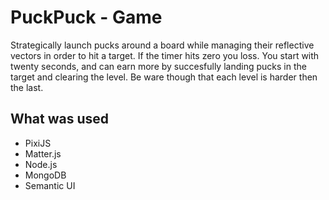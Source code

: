 # PuckPuck - Game

Strategically launch pucks around a board while managing their reflective vectors in order to hit a target. If the timer hits zero you loss. You start with twenty seconds, and can earn more by succesfully landing pucks in the target and clearing the level. Be ware though that each level is harder then the last.

## What was used
* PixiJS
* Matter.js
* Node.js
* MongoDB
* Semantic UI